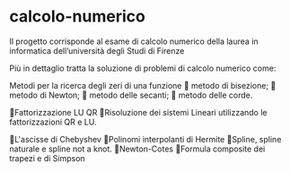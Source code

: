 # calcolo-numerico
Il progetto corrisponde al esame di calcolo numerico della laurea in informatica dell’università degli Studi di Firenze


Più in dettaglio tratta la soluzione di problemi di calcolo numerico come:

Metodi per la ricerca degli zeri di una funzione
 metodo di bisezione;
 metodo di Newton;
 metodo delle secanti;
 metodo delle corde.

Fattorizzazione LU QR
Risoluzione dei sistemi Lineari utilizzando le fattorizzazioni QR e LU.


L'ascisse di Chebyshev
Polinomi interpolanti di Hermite
Spline, spline naturale e spline not a knot.
Newton-Cotes
Formula composite dei trapezi e di Simpson  

